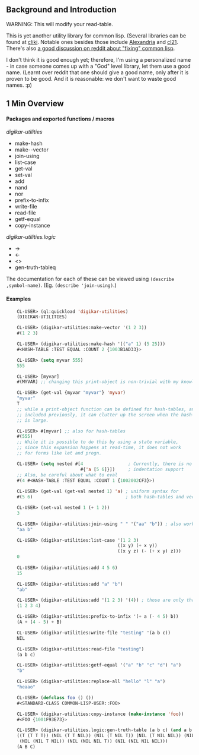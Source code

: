 
## Background and Introduction

WARNING: This will modify your read-table.

This is yet another utility library for common lisp. (Several libraries can be found at [cliki](https://cliki.net/utilities). Notable ones besides those include  [Alexandria](http://common-lisp.net/project/alexandria/) and [cl21](https://lispcookbook.github.io/cl-cookbook/cl21.html). There's also [a good discussion on reddit about "fixing" common lisp](https://www.reddit.com/r/lisp/comments/6t6fqs/which_sugared_library_do_common_lispers_prefer/).

I don't think it is good enough yet; therefore, I'm using a personalized name - in case someone comes up with a "God" level library, let them use a good name. (Learnt over reddit that one should give a good name, only after it is proven to be good. And it is reasonable: we don't want to waste good names. :p)

## 1 Min Overview

#### Packages and exported functions / macros

_digikar-utilities_

- make-hash
- make--vector
- join-using
- list-case
- get-val
- set-val
- add
- nand
- nor
- prefix-to-infix
- write-file
- read-file
- getf-equal
- copy-instance

_digikar-utilities.logic_

- ->
- <-
- <>
- gen-truth-tableq

The documentation for each of these can be viewed using `(describe ,symbol-name)`. (Eg. `(describe 'join-using)`.) 

#### Examples


```lisp
    CL-USER> (ql:quickload 'digikar-utilities)
    (DIGIKAR-UTILITIES)

    CL-USER> (digikar-utilities:make-vector '(1 2 3))
    #(1 2 3)

    CL-USER> (digikar-utilities:make-hash '(("a" 1) (5 25)))
    #<HASH-TABLE :TEST EQUAL :COUNT 2 {1003B1AD33}>

    CL-USER> (setq myvar 555)
    555

    CL-USER> [myvar]
    #(MYVAR) ;; changing this print-object is non-trivial with my knowledge.

    CL-USER> (get-val {myvar "myvar"} 'myvar)
    "myvar"
    T
    ;; while a print-object function can be defined for hash-tables, and was 
    ;; included previously, it can clutter up the screen when the hash-table 
    ;; is large.

    CL-USER> #[myvar] ;; also for hash-tables
    #(555) 
    ;; While it is possible to do this by using a state variable,
    ;; since this expansion happens at read-time, it does not work
    ;; for forms like let and progn.

    CL-USER> (setq nested #[4                 ; Currently, there is no
                            #{'a [5 6]}])     ; indentation support
    ;; Also, be careful about what to eval
    #(4 #<HASH-TABLE :TEST EQUAL :COUNT 1 {1002002CF3}>)
    
    CL-USER> (get-val (get-val nested 1) 'a) ; uniform syntax for 
    #(5 6)                                   ; both hash-tables and vectors

    CL-USER> (set-val nested 1 (+ 1 2))
    3

    CL-USER> (digikar-utilities:join-using " " '("aa" "b")) ; also works with vectors
    "aa b"

    CL-USER> (digikar-utilities:list-case '(1 2 3)
                                          ((x y) (+ x y))
                                          ((x y z) (- (+ x y) z)))
    0
    
    CL-USER> (digikar-utilities:add 4 5 6)
    15

    CL-USER> (digikar-utilities:add "a" "b")
    "ab"

    CL-USER> (digikar-utilities:add '(1 2 3) '(4)) ; those are only three cases here
    (1 2 3 4)

    CL-USER> (digikar-utilities:prefix-to-infix '(+ a (- 4 5) b))
    (A + (4 - 5) + B)

    CL-USER> (digikar-utilities:write-file "testing" '(a b c))
    NIL

    CL-USER> (digikar-utilities:read-file "testing")
    (a b c)

    CL-USER> (digikar-utilities:getf-equal '("a" "b" "c" "d") "a")
    "b"

    CL-USER> (digikar-utilities:replace-all "hello" "l" "a")
    "heaao"

    CL-USER> (defclass foo () ())
    #<STANDARD-CLASS COMMON-LISP-USER::FOO>

    CL-USER> (digikar-utilities:copy-instance (make-instance 'foo))
    #<FOO {1001F93E73}>

    CL-USER> (digikar-utilities.logic:gen-truth-table (a b c) (and a b c))
    ((T (T T T)) (NIL (T T NIL)) (NIL (T NIL T)) (NIL (T NIL NIL)) (NIL (NIL T T))
     (NIL (NIL T NIL)) (NIL (NIL NIL T)) (NIL (NIL NIL NIL)))
    (A B C)
    
```
